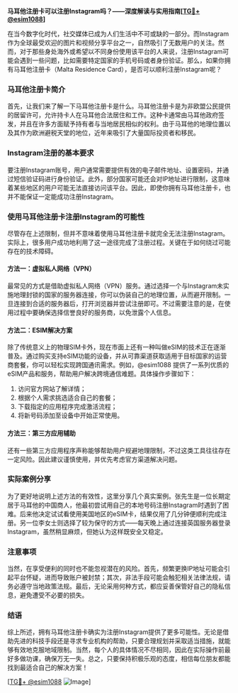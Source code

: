 **马耳他注册卡可以注册Instagram吗？——深度解读与实用指南[[TG💪+ @esim1088](https://t.me/s/esim1088)]**

在当今数字化时代，社交媒体已成为人们生活中不可或缺的一部分。而Instagram作为全球最受欢迎的图片和视频分享平台之一，自然吸引了无数用户的关注。然而，对于那些身处海外或希望以不同身份使用该平台的人来说，注册Instagram可能会遇到一些问题，比如需要特定国家的手机号码或者身份验证。那么，如果你拥有马耳他注册卡（Malta Residence Card），是否可以顺利注册Instagram呢？

### 马耳他注册卡简介

首先，让我们来了解一下马耳他注册卡是什么。马耳他注册卡是为非欧盟公民提供的居留许可，允许持卡人在马耳他合法居住和工作。这种卡通常由马耳他政府签发，并且在许多方面赋予持有者与当地居民相似的权利。由于马耳他的地理位置以及其作为欧洲避税天堂的地位，近年来吸引了大量国际投资者和移民。

### Instagram注册的基本要求

要注册Instagram账号，用户通常需要提供有效的电子邮件地址、设置密码，并通过短信验证码进行身份验证。此外，部分国家可能还会对IP地址进行限制，这意味着某些地区的用户可能无法直接访问该平台。因此，即使你拥有马耳他注册卡，也并不能保证一定能成功注册Instagram。

### 使用马耳他注册卡注册Instagram的可能性

尽管存在上述限制，但并不意味着使用马耳他注册卡就完全无法注册Instagram。实际上，很多用户成功地利用了这一途径完成了注册过程。关键在于如何绕过可能存在的技术障碍。

#### 方法一：虚拟私人网络（VPN）

最常见的方式是借助虚拟私人网络（VPN）服务。通过选择一个与Instagram未实施地理封锁的国家的服务器连接，你可以伪装自己的地理位置，从而避开限制。一旦连接到合适的服务器后，打开浏览器并尝试注册即可。不过需要注意的是，在使用过程中要确保选择信誉良好的服务商，以免泄露个人信息。

#### 方法二：ESIM解决方案

除了传统意义上的物理SIM卡外，现在市面上还有一种叫做eSIM的技术正在逐渐普及。通过购买支持eSIM功能的设备，并从可靠渠道获取适用于目标国家的运营商套餐，你可以轻松实现跨国通讯需求。例如，@esim1088 提供了一系列优质的eSIM产品和服务，帮助用户解决跨境通信难题。具体操作步骤如下：

1. 访问官方网站了解详情；
2. 根据个人需求挑选适合自己的套餐；
3. 下载指定的应用程序完成激活流程；
4. 将新号码添加至设备中开始正常使用。

#### 方法三：第三方应用辅助

还有一些第三方应用程序声称能够帮助用户规避地理限制，不过这类工具往往存在一定风险。因此建议谨慎使用，并优先考虑官方渠道解决问题。

### 实际案例分享

为了更好地说明上述方法的有效性，这里分享几个真实案例。张先生是一位长期定居于马耳他的中国商人，他最初尝试用自己的本地号码注册Instagram时遇到了困难。后来他决定试试看使用美国地区的eSIM卡，结果仅用了几分钟便顺利完成注册。另一位李女士则选择了较为保守的方式——每天晚上通过连接英国服务器登录Instagram，虽然稍显麻烦，但她认为这样既安全又稳定。

### 注意事项

当然，在享受便利的同时也不能忽视潜在的风险。首先，频繁更换IP地址可能会引起平台怀疑，进而导致账户被封禁；其次，非法手段可能会触犯相关法律法规，请务必遵守当地政策法规。最后，无论采用何种方式，都应妥善保管好自己的隐私信息，避免遭受不必要的损失。

### 结语

综上所述，拥有马耳他注册卡确实为注册Instagram提供了更多可能性。无论是借助先进的科技手段还是寻求专业机构的帮助，只要合理规划并采取适当措施，就能够有效地克服地域限制。当然，每个人的具体情况不尽相同，因此在实际操作前最好多做功课，确保万无一失。总之，只要保持积极乐观的态度，相信每位朋友都能找到最适合自己的解决方案！

[[TG💪+ @esim1088](https://t.me/s/esim1088) ![Image](https://i.postimg.cc/4NQfJmqS/Snipaste-2025-05-13-00-14-12.png)]